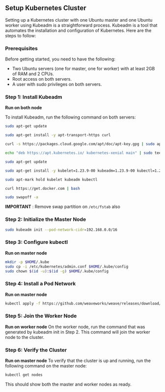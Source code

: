 ## Setup Kubernetes Cluster

Setting up a Kubernetes cluster with one Ubuntu master and one Ubuntu worker using Kubeadm is a straightforward process. Kubeadm is a tool that automates the installation and configuration of Kubernetes. Here are the steps to follow:

### Prerequisites
Before getting started, you need to have the following:

- Two Ubuntu servers (one for master, one for worker) with at least 2GB of RAM and 2 CPUs.
- Root access on both servers.
- A user with sudo privileges on both servers.


### Step 1: Install Kubeadm
**Run on both node**

To install Kubeadm, run the following command on both servers:
```bash
sudo apt-get update
```
```bash
sudo apt-get install -y apt-transport-https curl
```
```bash
curl -s https://packages.cloud.google.com/apt/doc/apt-key.gpg | sudo apt-key add -
```
```bash
echo "deb https://apt.kubernetes.io/ kubernetes-xenial main" | sudo tee /etc/apt/sources.list.d/kubernetes.list
```
```bash
sudo apt-get update
```
```bash
sudo apt-get install -y kubelet=1.23.9-00 kubeadm=1.23.9-00 kubectl=1.23.9-00
```
```bash
sudo apt-mark hold kubelet kubeadm kubectl
```
```bash
curl https://get.docker.com | bash
```
```bash
sudo swapoff -a
```
**IMPORTANT** : Remove swap partition on `/etc/fstab` also

### Step 2: Initialize the Master Node

```bash
sudo kubeadm init --pod-network-cidr=192.168.0.0/16
```

### Step 3: Configure kubectl
**Run on master node**

```bash
mkdir -p $HOME/.kube
sudo cp -i /etc/kubernetes/admin.conf $HOME/.kube/config
sudo chown $(id -u):$(id -g) $HOME/.kube/config
```
### Step 4: Install a Pod Network
**Run on master node**
```bash
kubectl apply -f https://github.com/weaveworks/weave/releases/download/v2.8.1/weave-daemonset-k8s.yaml
```

### Step 5: Join the Worker Node
**Run on worker node**
On the worker node, run the command that was generated by kubeadm init in Step 2. This command will join the worker node to the cluster.

### Step 6: Verify the Cluster
**Run on master node**
To verify that the cluster is up and running, run the following command on the master node:
```bash
kubectl get nodes
```
This should show both the master and worker nodes as ready.

